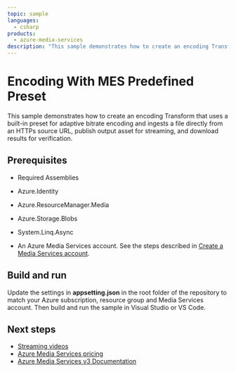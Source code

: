 ```yaml
---
topic: sample
languages:
  - csharp
products:
  - azure-media-services
description: "This sample demonstrates how to create an encoding Transform that uses a built-in preset for adaptive bitrate encoding."
---
```


# Encoding With MES Predefined Preset

This sample demonstrates how to create an encoding Transform that uses a built-in preset for adaptive bitrate encoding and ingests a file directly from an HTTPs source URL, publish output asset for streaming, and download results for verification.

## Prerequisites

* Required Assemblies

* Azure.Identity
* Azure.ResourceManager.Media
* Azure.Storage.Blobs
* System.Linq.Async

* An Azure Media Services account. See the steps described in [Create a Media Services account](https://docs.microsoft.com/en-us/azure/media-services/latest/account-create-how-to).

## Build and run

Update the settings in **appsetting.json** in the root folder of the repository to match your Azure subscription, resource group and Media Services account.
Then build and run the sample in Visual Studio or VS Code.

## Next steps

* [Streaming videos](https://docs.microsoft.com/en-us/azure/media-services/latest/stream-files-tutorial-with-api)
* [Azure Media Services pricing](https://azure.microsoft.com/pricing/details/media-services/)
* [Azure Media Services v3 Documentation](https://docs.microsoft.com/azure/media-services/latest/)
